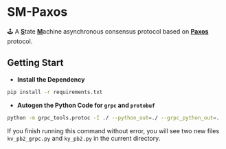 # SM-Paxos
🕹 A <u>**S**</u>tate <u>**M**</u>achine asynchronous consensus protocol based on <u>**Paxos**</u> protocol.

## Getting Start
- **Install the Dependency**

```bash
pip install -r requirements.txt
```

- **Autogen the Python Code for `grpc` and `protobuf`**

```bash
python -m grpc_tools.protoc -I ./ --python_out=./ --grpc_python_out=. ./kv.proto
```
If you finish running this command without error, you will see two new files `kv_pb2_grpc.py` and `ky_pb2.py` in the current directory.
